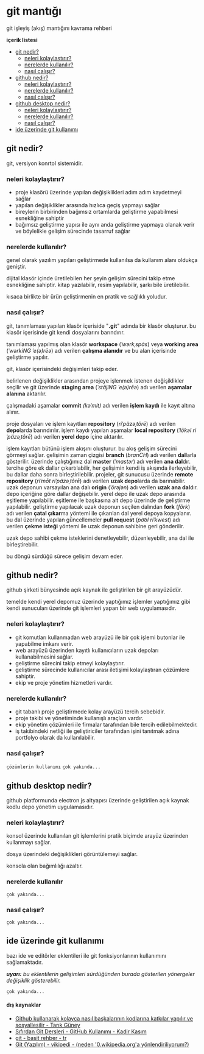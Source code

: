 # git mantığı
git işleyiş (akış) mantığını kavrama rehberi

**içerik listesi**
- [git nedir?](#git-nedir)
    - [neleri kolaylaştırır?](#neleri-kolaylaştırır-1)
    - [nerelerde kullanılır?](#nerelerde-kullanılır-1)
    - [nasıl çalışır?](#nasıl-çalışır-1)
- [github nedir?](#github-nedir)
    - [neleri kolaylaştırır?](#neleri-kolaylaştırır-2)
    - [nerelerde kullanılır?](#nerelerde-kullanılır-2)
    - [nasıl çalışır?](#nasıl-çalışır-2)
- [github desktop nedir?](#github-desktop-nedir)
    - [neleri kolaylaştırır?](#neleri-kolaylaştırır-3)
    - [nerelerde kullanılır?](#nerelerde-kullanılır-3)
    - [nasıl çalışır?](#nasıl-çalışır-3)
- [ide üzerinde git kullanımı](#ide-zerinde-git-kullanm)


## git nedir? 

git, versiyon konrtol sistemidir.

### neleri kolaylaştırır?
- proje klasörü üzerinde yapılan değişiklikleri adım adım kaydetmeyi sağlar
- yapılan değişiklikler arasında hızlıca geçiş yapmayı sağlar
- bireylerin birbirinden bağımsız ortamlarda geliştirme yapabilmesi esnekliğine sahiptir
- bağımsız geliştirme yapısı ile aynı anda geliştirme yapmaya olanak verir ve böylelikle gelişim sürecinde tasarruf sağlar
<!-- FIXME daha da basitleştirilebilir -->

### nerelerde kullanılır?
genel olarak yazılım yapıları geliştirmede kullanılsa da kullanım alanı oldukça geniştir.

dijital klasör içinde üretilebilen her şeyin gelişim sürecini takip etme esnekliğine sahiptir. kitap yazılabilir, resim yapılabilir, şarkı bile üretilebilir.

kısaca birlikte bir ürün geliştirmenin en pratik ve sağlıklı yoludur.

### nasıl çalışır?

git, tanımlaması yapılan klasör içeriside "**.git**" adında bir klasör oluşturur.
bu klasör içerisinde git kendi dosyalarını barındırır. 

tanımlaması yapılmış olan klasör **workspace** (*ˈwərkˌspās*) veya **working area** (*ˈwərkiNG ˈe(ə)rēə*) adı verilen **çalışma alanıdır** ve bu alan içerisinde geliştirme yapılır.

git, klasör içerisindeki değişimleri takip eder.

belirlenen değişiklikler arasından projeye işlenmek istenen değişiklikler seçilir ve git üzerinde **staging area** (*ˈstājiNG ˈe(ə)rēə*) adı verilen **aşamalar alanına** aktarılır.

çalışmadaki aşamalar **commit** *(kəˈmit)* adı verilen **işlem kaydı** ile kayıt altına alınır.

proje dosyaları ve işlem kayıtları **repository** (*riˈpäzəˌtôrē*) adı verilen **depo**larda barındırılır.
işlem kaydı yapılan aşamalar **local repository** (*ˈlōkəl riˈpäzəˌtôrē*) adı verilen **yerel depo** içine aktarılır.

işlem kayıtları bütünü işlem akışını oluşturur. bu akış gelişim sürecini görmeyi sağlar. gelişimin zaman çizgisi **branch** (*branCH*) adı verilen **dal**larla gösterilir. 
üzerinde çalıştığımız dal **master** (*ˈmastər*) adı verilen **ana dal**dır.
tercihe göre ek dallar çıkartılabilir, her gelişimin kendi iş akışında ilerleyebilir, bu dallar daha sonra birleştirilebilir.
projeler, git sunucusu üzerinde **remote repository** (*riˈmōt riˈpäzəˌtôrē*) adı verilen **uzak depo**larda da barınabilir.
uzak deponun varsayılan ana dalı **origin** (*ˈôrəjən*) adı verilen **uzak ana dal**dır. depo içeriğine göre dallar değişebilir.
yerel depo ile uzak depo arasında eşitleme yapılabilir.
eşitleme ile başkasına ait depo üzerinde de geliştirme yapılabilir.
geliştirme yapılacak uzak deponun seçilen dalından **fork** (*fôrk*) adı verilen **çatal çıkar**ma yöntemi ile çıkarılan dal yerel depoya kopyalanır.
bu dal üzerinde yapılan güncellemeler **pull request** (*po͝ol riˈkwest*) adı verilen **çekme isteği** yöntemi ile uzak deponun sahibine geri gönderilir.

uzak depo sahibi çekme isteklerini denetleyebilir, düzenleyebilir, ana dal ile birleştirebilir.

bu döngü sürdüğü sürece gelişim devam eder.

<!-- TODO işlem akışını ifade eden görsel içerik oluşturulacak, tanımlanacak -->

## github nedir?
github şirketi bünyesinde açık kaynak ile geliştirilen bir git arayüzüdür. 

temelde kendi yerel depomuz üzerinde yaptığımız işlemler yaptığımız gibi kendi sunucuları üzerinde git işlemleri yapan bir web uygulamasıdır.

### neleri kolaylaştırır?

- git komutları kullanmadan web arayüzü ile bir çok işlemi butonlar ile yapabilme imkanı verir.
- web arayüzü üzerinden kayıtlı kullanıcıların uzak depoları kullanabilmesini sağlar. 
- geliştirme sürecini takip etmeyi kolaylaştırır.
- geliştirme sürecinde kullanıcılar arası iletişimi kolaylaştıran çözümlere sahiptir.
- ekip ve proje yönetim hizmetleri vardır.

### nerelerde kullanılır?
- git tabanlı proje geliştirmede kolay arayüzü tercih sebebidir.
- proje takibi ve yönetiminde kullanışlı araçları vardır.
- ekip yönetim çözümleri ile firmalar tarafından bile tercih edilebilmektedir.
- iş takibindeki netliği ile geliştiriciler tarafından işini tanıtmak adına portfolyo olarak da kullanılabilir.

### nasıl çalışır?
`çözümlerin kullanımı`
`çok yakında...`

## github desktop nedir?
github platformunda electron js altyapısı üzerinde geliştirilen açık kaynak kodlu depo yönetim uygulamasıdır.

### neleri kolaylaştırır?
konsol üzerinde kullanılan git işlemlerini pratik biçimde arayüz üzerinden kullanmayı sağlar.

dosya üzerindeki değişiklikleri görüntülemeyi sağlar.

konsola olan bağımlılığı azaltır.

### nerelerde kullanılır
`çok yakında...`

### nasıl çalışır?
`çok yakında...`

## ide üzerinde git kullanımı
bazı ide ve editörler eklentileri ile git fonksiyonlarının kullanımını sağlamaktadır. 

***uyarı:*** _bu eklentilerin gelişimleri sürdüğünden burada gösterilen yönergeler değişiklik gösterebilir._

`çok yakında...`

#### dış kaynaklar
- [Github kullanarak kolayca nasıl başkalarının kodlarına katkılar yapılır ve sosyalleşilir - Tarık Güney](https://www.youtube.com/watch?v=_AAax7iQ6VE)
- [Sıfırdan Git Dersleri - GitHub Kullanımı - Kadir Kasım](https://www.youtube.com/watch?v=uncrCoLiq-g&list=PLHN6JcK509bOrevTCFrSMeAfBtuib4Gpg)
- [git - basit rehber - tr](http://rogerdudler.github.io/git-guide/index.tr.html)
- <a href="https://tr.0wikipedia.org/wiki/Git_(yaz%C4%B1l%C4%B1m)">Git (Yazılım) - vikipedi</a><a href="https://www.google.com/search?q=wikipedia+erişim+engeli"> - (neden '0.wikipedia.org'a yönlendiriliyorum?)</a>
<!-- 'nasıl çalışır' başlığında tüme varım ile olaylaştırarak okuyucuya mesajı vermeye çalıştım -->
<!-- git kavramlarının ardına okunuşlarını google translate den aldığım okunuşlarınıda ekledim -->
<!-- kavramların türkçeleştirmesi konusunda pek hakim değilim. düz mantık olay tabanlı (kullanımdaki işlevine göre) gittim. -->
<!-- kavramlar ve türkçe karşılıklarını okuyucuya imgelemede kolaylık sağlaması için kalın yazdım -->
<!-- yazıyı bir bütün halinde yazmak yerine olay adımlarına bölerek satır aralığı ekledim -->
<!-- anlatımda anlamların daha ön planda olması için kalıp ifadeler kullandım -->
<!-- böylece, bilmeyen birinin bilgiye boğulmadan ve daha ferah kavrayabilmesini sağlamaya çalıştım -->
<!-- çekme isteği ve çatal çıkarma konusunda pek detay veremedim bende yeni öğrendim birazdan bu geliştirme işlemiyle ile deneyeceğim. umarım başarılı olurum -->
<!-- muhtemelen bunu hazırlarken bir çok kuralı ihlal ettim fakat denemekten korkmuyorum öğrenmek istiyorum. önerilerinize açığım. -->
<!-- TODO tu bi kontinyud - 20190415-164700-muaz -->
